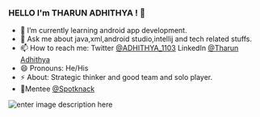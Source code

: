 ### HELLO I'm THARUN ADHITHYA ! 👋

 -  🔭 I’m currently learning android app development.
 -  💬 Ask me about java,xml,android studio,intellij and tech related stuffs.
 -  📫 How to reach me: Twitter [@ADHITHYA_1103](https://twitter.com/ADHITHYA_1103) LinkedIn [@Tharun Adhithya](https://www.linkedin.com/in/tharun-adhithya-209363201/)
 -  😄 Pronouns: He/His
 -  ⚡ About: Strategic thinker and good team and solo player.
 -  🌈Mentee [@Spotknack](https://www.linkedin.com/company/spotknack/)


![enter image description here](https://github-readme-stats.vercel.app/api?username=THARUNADHITHYA&&show_icons=true&title_color=ffffff&icon_color=39FF14&text_color=daf7dc&bg_color=1167B1)


